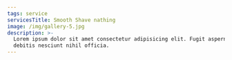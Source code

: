 ```yaml
---
tags: service
servicesTitle: Smooth Shave nathing
image: /img/gallery-5.jpg
description: >-
  Lorem ipsum dolor sit amet consectetur adipisicing elit. Fugit aspernatur quo
  debitis nesciunt nihil officia.
---
```

